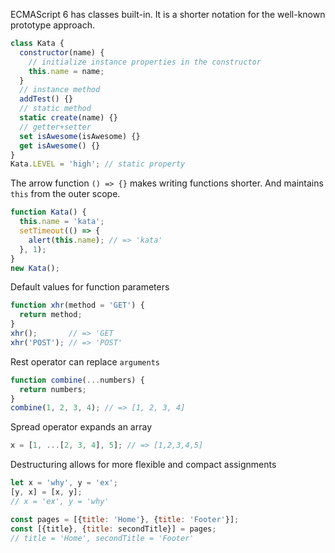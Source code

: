ECMAScript 6 has classes built-in.
It is a shorter notation for the well-known prototype approach.

```js
class Kata {
  constructor(name) {
    // initialize instance properties in the constructor
    this.name = name;
  }
  // instance method
  addTest() {}
  // static method
  static create(name) {}
  // getter+setter
  set isAwesome(isAwesome) {}
  get isAwesome() {}
}
Kata.LEVEL = 'high'; // static property
```

The arrow function `() => {}` makes writing functions shorter.
And maintains `this` from the outer scope.
```js
function Kata() {
  this.name = 'kata';
  setTimeout(() => {
    alert(this.name); // => 'kata'
  }, 1);
}
new Kata();
```

Default values for function parameters
```js
function xhr(method = 'GET') {
  return method;
}
xhr();       // => 'GET
xhr('POST'); // => 'POST'
```

Rest operator can replace `arguments`
```js
function combine(...numbers) {
  return numbers;
}
combine(1, 2, 3, 4); // => [1, 2, 3, 4]
```

Spread operator expands an array
```js
x = [1, ...[2, 3, 4], 5]; // => [1,2,3,4,5]
```

Destructuring allows for more flexible and compact assignments
```js
let x = 'why', y = 'ex';
[y, x] = [x, y];
// x = 'ex', y = 'why'

const pages = [{title: 'Home'}, {title: 'Footer'}];
const [{title}, {title: secondTitle}] = pages;
// title = 'Home', secondTitle = 'Footer'
```
